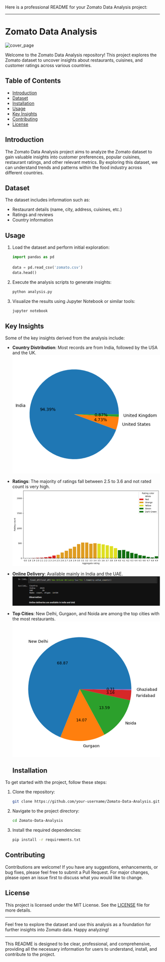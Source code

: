 Here is a professional README for your Zomato Data Analysis project:

---

# Zomato Data Analysis
![cover_page](images.ZOMATO/zomato_cover(1).png)

Welcome to the Zomato Data Analysis repository! This project explores the Zomato dataset to uncover insights about restaurants, cuisines, and customer ratings across various countries.

## Table of Contents
- [Introduction](#introduction)
- [Dataset](#dataset)
- [Installation](#installation)
- [Usage](#usage)
- [Key Insights](#key-insights)
- [Contributing](#contributing)
- [License](#license)

## Introduction

The Zomato Data Analysis project aims to analyze the Zomato dataset to gain valuable insights into customer preferences, popular cuisines, restaurant ratings, and other relevant metrics. By exploring this dataset, we can understand trends and patterns within the food industry across different countries.

## Dataset

The dataset includes information such as:

- Restaurant details (name, city, address, cuisines, etc.)
- Ratings and reviews
- Country information

## Usage

1. Load the dataset and perform initial exploration:
   ```python
   import pandas as pd

   data = pd.read_csv('zomato.csv')
   data.head()
   ```
2. Execute the analysis scripts to generate insights:
   ```sh
   python analysis.py
   ```
3. Visualize the results using Jupyter Notebook or similar tools:
   ```sh
   jupyter notebook
   ```

## Key Insights

Some of the key insights derived from the analysis include:

- **Country Distribution**: Most records are from India, followed by the USA and the UK.
  ![observation 1](images.ZOMATO/image1.png)
- **Ratings**: The majority of ratings fall between 2.5 to 3.6 and not rated count is very high.
  ![observation 2](images.ZOMATO/image2.png)
- **Online Delivery**: Available mainly in India and the UAE.
  ![observation 3](images.ZOMATO/image3.png)
- **Top Cities**: New Delhi, Gurgaon, and Noida are among the top cities with the most restaurants.
  ![observation 4](images.ZOMATO/image4.png)

  ## Installation

To get started with the project, follow these steps:

1. Clone the repository:
   ```sh
   git clone https://github.com/your-username/Zomato-Data-Analysis.git
   ```
2. Navigate to the project directory:
   ```sh
   cd Zomato-Data-Analysis
   ```
3. Install the required dependencies:
   ```sh
   pip install -r requirements.txt
   ```


## Contributing

Contributions are welcome! If you have any suggestions, enhancements, or bug fixes, please feel free to submit a Pull Request. For major changes, please open an issue first to discuss what you would like to change.

## License

This project is licensed under the MIT License. See the [LICENSE](LICENSE) file for more details.

---

Feel free to explore the dataset and use this analysis as a foundation for further insights into Zomato data. Happy analyzing!

---

This README is designed to be clear, professional, and comprehensive, providing all the necessary information for users to understand, install, and contribute to the project.
